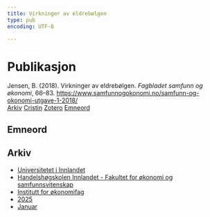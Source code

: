 ```yaml
---
title: Virkninger av eldrebølgen
type: pub
encoding: UTF-8

---
```

<h1>Publikasjon</h1>
<article id="csl-bib-container-787HWZWD" class="csl-bib-container">
  <div class="csl-bib-body"> <div class="csl-entry">Jensen, B. (2018). Virkninger av eldrebølgen. <i>Fagbladet samfunn og økonomi</i>, 66–83. <a href="https://www.samfunnogokonomi.no/samfunn-og-okonomi-utgave-1-2018/">https://www.samfunnogokonomi.no/samfunn-og-okonomi-utgave-1-2018/</a></div> </div>
  <div class="csl-bib-buttons">
    <a href="#taxonomy-article-787HWZWD" alt="archive" class="csl-bib-button">Arkiv</a>
    <a href="https://app.cristin.no/results/show.jsf?id=2348477" alt="Cristin" class="csl-bib-button">Cristin</a>
    <a href="http://zotero.org/groups/5881554/items/787HWZWD" alt="Zotero" class="csl-bib-button">Zotero</a>
    <a href="#keywords-article-787HWZWD" alt="keywords" class="csl-bib-button">Emneord</a>
  </div>
  <div id="csl-bib-meta-container-787HWZWD"></div>
</article>
<div id="csl-bib-meta-787HWZWD" class="csl-bib-meta">
  <article id="keywords-article-787HWZWD" class="keywords-article">
    <h1>Emneord</h1>
    
  </article>
  <article id="taxonomy-article-787HWZWD" class="taxonomy-article">
    <h1>Arkiv</h1>
    <ul>
      <li><a href="{{< params subfolder >}}nn/archive/?key=3DCRN523">Universitetet i Innlandet</a></li>
      <li><a href="{{< params subfolder >}}nn/archive/?key=DU8Q9LN9">Handelshøgskolen Innlandet - Fakultet for økonomi og samfunnsvitenskap</a></li>
      <li><a href="{{< params subfolder >}}nn/archive/?key=3IQA89I8">Institutt for økonomifag</a></li>
      <li><a href="{{< params subfolder >}}nn/archive/?key=7XFLPQNF">2025</a></li>
      <li><a href="{{< params subfolder >}}nn/archive/?key=GN22DUGA">Januar</a></li>
    </ul>
  </article>
</div>
